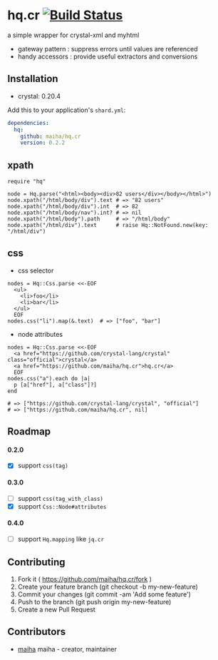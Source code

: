 # hq.cr [![Build Status](https://travis-ci.org/maiha/hq.cr.svg?branch=master)](https://travis-ci.org/maiha/hq.cr)

a simple wrapper for crystal-xml and myhtml
- gateway pattern : suppress errors until values are referenced
- handy accessors : provide useful extractors and conversions

## Installation

- crystal: 0.20.4

Add this to your application's `shard.yml`:

```yaml
dependencies:
  hq:
    github: maiha/hq.cr
    version: 0.2.2
```

## xpath

```crystal
require "hq"

node = Hq.parse("<html><body><div>82 users</div></body></html>")
node.xpath("/html/body/div").text # => "82 users"
node.xpath("/html/body/div").int  # => 82
node.xpath("/html/body/nav").int? # => nil
node.xpath("/html/body").path     # => "/html/body"
node.xpath("/html/div").text      # raise Hq::NotFound.new(key: "/html/div")
```

## css

- css selector

```crystal
nodes = Hq::Css.parse <<-EOF
  <ul>
    <li>foo</li>
    <li>bar</li>
  </ul>
  EOF
nodes.css("li").map(&.text)  # => ["foo", "bar"]
```

- node attributes

```crystal
nodes = Hq::Css.parse <<-EOF
  <a href="https://github.com/crystal-lang/crystal" class="official">crystal</a>
  <a href="https://github.com/maiha/hq.cr">hq.cr</a>
  EOF
nodes.css("a").each do |a|
  p [a["href"], a["class"]?]
end

# => ["https://github.com/crystal-lang/crystal", "official"]
# => ["https://github.com/maiha/hq.cr", nil]
```

## Roadmap

#### 0.2.0

- [x] support `css(tag)`

#### 0.3.0

- [ ] support `css(tag_with_class)` 
- [x] support `Css::Node#attributes`

#### 0.4.0

- [ ] support `Hq.mapping` like `jq.cr`

## Contributing

1. Fork it ( https://github.com/maiha/hq.cr/fork )
2. Create your feature branch (git checkout -b my-new-feature)
3. Commit your changes (git commit -am 'Add some feature')
4. Push to the branch (git push origin my-new-feature)
5. Create a new Pull Request

## Contributors

- [maiha](https://github.com/maiha) maiha - creator, maintainer
